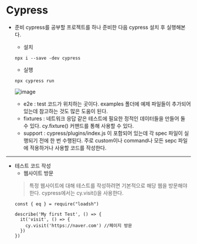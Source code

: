 # Cypress
+ 준비
cypress를 공부할 프로젝트를 하나 준비한 다음 cypress 설치 후 실행해본다.

  + 설치
  ```
  npx i --save -dev cypress
  ```
  + 실행
  ```
  npx cypress run
  ```
  ![image](https://user-images.githubusercontent.com/67428001/192533931-ed73fffd-3925-4f5a-b6b0-42cc72eb59ca.png)

    + e2e : test 코드가 위치하는 곳이다. examples 폴더에 예제 파일들이 추가되어 있는데 참고하는 것도 많은 도움이 된다.
    + fixtures : 네트워크 응답 같은 테스트에 필요한 정적인 데이터들을 만들어 둘 수 있다. cy.fixture() 커맨드를 통해 사용할 수 있다. 
    + support : cypress/plugins/index.js 이 포함되어 있는데 각 spec 파일이 실행되기 전에 한 번 수행된다. 주로 custom이나 command나 모든 sepc 파일에 적용하거나 사용할 코드를 작성한다.
-----
+ 테스트 코드 작성
  + 웹사이트 방문
  > 특정 웹사이트에 대해 테스트를 작성하려면 기본적으로 해당 웹을 방문해야 한다. cypress에서는 cy.visit()을 사용한다. 
  ```
  const { eq } = require("loadsh")

  describe('My first Test', () => {
    it('visit', () => {
      cy.visit('https://naver.com') //페이지 방문
    })
  })
  ```
  
